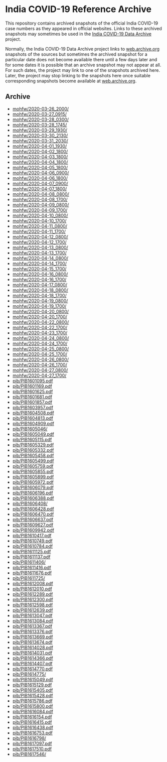 India COVID-19 Reference Archive
================================

This repository contains archived snapshots of the official India
COVID-19 case numbers as they appeared in official websites. Links to
these archived snapshots may sometimes be used in the [India COVID-19
Data Archive][indiacovid19] project.

Normally, the India COVID-19 Data Archive project links to
[web.archive.org][webarchive] snapshots of the sources but sometimes the
archived snapshot for a particular date does not become available there
until a few days later and for some dates it is possible that an archive
snapshot may not appear at all. For such dates, the project may link to
one of the snapshots archived here. Later, the project may stop linking
to the snapshots here once suitable corresponding snapshots become
available at [web.archive.org][webarchive].

[indiacovid19]: https://indiacovid19.github.io
[webarchive]: https://web.archive.org/


Archive
-------

<!-- Content below automatically generated by `make readme` -->

- [mohfw/2020-03-26_2000/](https://indiacovid19.github.io/webarchive/mohfw/2020-03-26_2000/)
- [mohfw/2020-03-27_0915/](https://indiacovid19.github.io/webarchive/mohfw/2020-03-27_0915/)
- [mohfw/2020-03-28_0300/](https://indiacovid19.github.io/webarchive/mohfw/2020-03-28_0300/)
- [mohfw/2020-03-28_1745/](https://indiacovid19.github.io/webarchive/mohfw/2020-03-28_1745/)
- [mohfw/2020-03-29_1930/](https://indiacovid19.github.io/webarchive/mohfw/2020-03-29_1930/)
- [mohfw/2020-03-30_2130/](https://indiacovid19.github.io/webarchive/mohfw/2020-03-30_2130/)
- [mohfw/2020-03-31_2030/](https://indiacovid19.github.io/webarchive/mohfw/2020-03-31_2030/)
- [mohfw/2020-04-01_1930/](https://indiacovid19.github.io/webarchive/mohfw/2020-04-01_1930/)
- [mohfw/2020-04-02_1800/](https://indiacovid19.github.io/webarchive/mohfw/2020-04-02_1800/)
- [mohfw/2020-04-03_1800/](https://indiacovid19.github.io/webarchive/mohfw/2020-04-03_1800/)
- [mohfw/2020-04-04_1800/](https://indiacovid19.github.io/webarchive/mohfw/2020-04-04_1800/)
- [mohfw/2020-04-05_1800/](https://indiacovid19.github.io/webarchive/mohfw/2020-04-05_1800/)
- [mohfw/2020-04-06_0900/](https://indiacovid19.github.io/webarchive/mohfw/2020-04-06_0900/)
- [mohfw/2020-04-06_1800/](https://indiacovid19.github.io/webarchive/mohfw/2020-04-06_1800/)
- [mohfw/2020-04-07_0900/](https://indiacovid19.github.io/webarchive/mohfw/2020-04-07_0900/)
- [mohfw/2020-04-07_1800/](https://indiacovid19.github.io/webarchive/mohfw/2020-04-07_1800/)
- [mohfw/2020-04-08_0800/](https://indiacovid19.github.io/webarchive/mohfw/2020-04-08_0800/)
- [mohfw/2020-04-08_1700/](https://indiacovid19.github.io/webarchive/mohfw/2020-04-08_1700/)
- [mohfw/2020-04-09_0800/](https://indiacovid19.github.io/webarchive/mohfw/2020-04-09_0800/)
- [mohfw/2020-04-09_1700/](https://indiacovid19.github.io/webarchive/mohfw/2020-04-09_1700/)
- [mohfw/2020-04-10_0800/](https://indiacovid19.github.io/webarchive/mohfw/2020-04-10_0800/)
- [mohfw/2020-04-10_1700/](https://indiacovid19.github.io/webarchive/mohfw/2020-04-10_1700/)
- [mohfw/2020-04-11_0800/](https://indiacovid19.github.io/webarchive/mohfw/2020-04-11_0800/)
- [mohfw/2020-04-11_1700/](https://indiacovid19.github.io/webarchive/mohfw/2020-04-11_1700/)
- [mohfw/2020-04-12_0800/](https://indiacovid19.github.io/webarchive/mohfw/2020-04-12_0800/)
- [mohfw/2020-04-12_1700/](https://indiacovid19.github.io/webarchive/mohfw/2020-04-12_1700/)
- [mohfw/2020-04-13_0800/](https://indiacovid19.github.io/webarchive/mohfw/2020-04-13_0800/)
- [mohfw/2020-04-13_1700/](https://indiacovid19.github.io/webarchive/mohfw/2020-04-13_1700/)
- [mohfw/2020-04-14_0800/](https://indiacovid19.github.io/webarchive/mohfw/2020-04-14_0800/)
- [mohfw/2020-04-14_1700/](https://indiacovid19.github.io/webarchive/mohfw/2020-04-14_1700/)
- [mohfw/2020-04-15_1700/](https://indiacovid19.github.io/webarchive/mohfw/2020-04-15_1700/)
- [mohfw/2020-04-16_0800/](https://indiacovid19.github.io/webarchive/mohfw/2020-04-16_0800/)
- [mohfw/2020-04-16_1700/](https://indiacovid19.github.io/webarchive/mohfw/2020-04-16_1700/)
- [mohfw/2020-04-17_0800/](https://indiacovid19.github.io/webarchive/mohfw/2020-04-17_0800/)
- [mohfw/2020-04-18_0800/](https://indiacovid19.github.io/webarchive/mohfw/2020-04-18_0800/)
- [mohfw/2020-04-18_1700/](https://indiacovid19.github.io/webarchive/mohfw/2020-04-18_1700/)
- [mohfw/2020-04-19_0800/](https://indiacovid19.github.io/webarchive/mohfw/2020-04-19_0800/)
- [mohfw/2020-04-19_1700/](https://indiacovid19.github.io/webarchive/mohfw/2020-04-19_1700/)
- [mohfw/2020-04-20_0800/](https://indiacovid19.github.io/webarchive/mohfw/2020-04-20_0800/)
- [mohfw/2020-04-20_1700/](https://indiacovid19.github.io/webarchive/mohfw/2020-04-20_1700/)
- [mohfw/2020-04-22_0800/](https://indiacovid19.github.io/webarchive/mohfw/2020-04-22_0800/)
- [mohfw/2020-04-22_1700/](https://indiacovid19.github.io/webarchive/mohfw/2020-04-22_1700/)
- [mohfw/2020-04-23_1700/](https://indiacovid19.github.io/webarchive/mohfw/2020-04-23_1700/)
- [mohfw/2020-04-24_0800/](https://indiacovid19.github.io/webarchive/mohfw/2020-04-24_0800/)
- [mohfw/2020-04-24_1700/](https://indiacovid19.github.io/webarchive/mohfw/2020-04-24_1700/)
- [mohfw/2020-04-25_0800/](https://indiacovid19.github.io/webarchive/mohfw/2020-04-25_0800/)
- [mohfw/2020-04-25_1700/](https://indiacovid19.github.io/webarchive/mohfw/2020-04-25_1700/)
- [mohfw/2020-04-26_0800/](https://indiacovid19.github.io/webarchive/mohfw/2020-04-26_0800/)
- [mohfw/2020-04-26_1700/](https://indiacovid19.github.io/webarchive/mohfw/2020-04-26_1700/)
- [mohfw/2020-04-27_0800/](https://indiacovid19.github.io/webarchive/mohfw/2020-04-27_0800/)
- [mohfw/2020-04-27_1700/](https://indiacovid19.github.io/webarchive/mohfw/2020-04-27_1700/)
- [pib/PIB1601095.pdf](https://indiacovid19.github.io/webarchive/pib/PIB1601095.pdf)
- [pib/PIB1601169.pdf](https://indiacovid19.github.io/webarchive/pib/PIB1601169.pdf)
- [pib/PIB1601625.pdf](https://indiacovid19.github.io/webarchive/pib/PIB1601625.pdf)
- [pib/PIB1601681.pdf](https://indiacovid19.github.io/webarchive/pib/PIB1601681.pdf)
- [pib/PIB1601857.pdf](https://indiacovid19.github.io/webarchive/pib/PIB1601857.pdf)
- [pib/PIB1603957.pdf](https://indiacovid19.github.io/webarchive/pib/PIB1603957.pdf)
- [pib/PIB1604508.pdf](https://indiacovid19.github.io/webarchive/pib/PIB1604508.pdf)
- [pib/PIB1604813.pdf](https://indiacovid19.github.io/webarchive/pib/PIB1604813.pdf)
- [pib/PIB1604909.pdf](https://indiacovid19.github.io/webarchive/pib/PIB1604909.pdf)
- [pib/PIB1605046/](https://indiacovid19.github.io/webarchive/pib/PIB1605046/)
- [pib/PIB1605049.pdf](https://indiacovid19.github.io/webarchive/pib/PIB1605049.pdf)
- [pib/PIB1605115.pdf](https://indiacovid19.github.io/webarchive/pib/PIB1605115.pdf)
- [pib/PIB1605329.pdf](https://indiacovid19.github.io/webarchive/pib/PIB1605329.pdf)
- [pib/PIB1605332.pdf](https://indiacovid19.github.io/webarchive/pib/PIB1605332.pdf)
- [pib/PIB1605458.pdf](https://indiacovid19.github.io/webarchive/pib/PIB1605458.pdf)
- [pib/PIB1605499.pdf](https://indiacovid19.github.io/webarchive/pib/PIB1605499.pdf)
- [pib/PIB1605759.pdf](https://indiacovid19.github.io/webarchive/pib/PIB1605759.pdf)
- [pib/PIB1605855.pdf](https://indiacovid19.github.io/webarchive/pib/PIB1605855.pdf)
- [pib/PIB1605899.pdf](https://indiacovid19.github.io/webarchive/pib/PIB1605899.pdf)
- [pib/PIB1605972.pdf](https://indiacovid19.github.io/webarchive/pib/PIB1605972.pdf)
- [pib/PIB1606079.pdf](https://indiacovid19.github.io/webarchive/pib/PIB1606079.pdf)
- [pib/PIB1606196.pdf](https://indiacovid19.github.io/webarchive/pib/PIB1606196.pdf)
- [pib/PIB1606388.pdf](https://indiacovid19.github.io/webarchive/pib/PIB1606388.pdf)
- [pib/PIB1606408/](https://indiacovid19.github.io/webarchive/pib/PIB1606408/)
- [pib/PIB1606428.pdf](https://indiacovid19.github.io/webarchive/pib/PIB1606428.pdf)
- [pib/PIB1606470.pdf](https://indiacovid19.github.io/webarchive/pib/PIB1606470.pdf)
- [pib/PIB1606637.pdf](https://indiacovid19.github.io/webarchive/pib/PIB1606637.pdf)
- [pib/PIB1609627.pdf](https://indiacovid19.github.io/webarchive/pib/PIB1609627.pdf)
- [pib/PIB1609942.pdf](https://indiacovid19.github.io/webarchive/pib/PIB1609942.pdf)
- [pib/PIB1610417.pdf](https://indiacovid19.github.io/webarchive/pib/PIB1610417.pdf)
- [pib/PIB1610749.pdf](https://indiacovid19.github.io/webarchive/pib/PIB1610749.pdf)
- [pib/PIB1610784.pdf](https://indiacovid19.github.io/webarchive/pib/PIB1610784.pdf)
- [pib/PIB1611125.pdf](https://indiacovid19.github.io/webarchive/pib/PIB1611125.pdf)
- [pib/PIB1611137.pdf](https://indiacovid19.github.io/webarchive/pib/PIB1611137.pdf)
- [pib/PIB1611406/](https://indiacovid19.github.io/webarchive/pib/PIB1611406/)
- [pib/PIB1611416.pdf](https://indiacovid19.github.io/webarchive/pib/PIB1611416.pdf)
- [pib/PIB1611676.pdf](https://indiacovid19.github.io/webarchive/pib/PIB1611676.pdf)
- [pib/PIB1611725/](https://indiacovid19.github.io/webarchive/pib/PIB1611725/)
- [pib/PIB1612008.pdf](https://indiacovid19.github.io/webarchive/pib/PIB1612008.pdf)
- [pib/PIB1612010.pdf](https://indiacovid19.github.io/webarchive/pib/PIB1612010.pdf)
- [pib/PIB1612289.pdf](https://indiacovid19.github.io/webarchive/pib/PIB1612289.pdf)
- [pib/PIB1612300.pdf](https://indiacovid19.github.io/webarchive/pib/PIB1612300.pdf)
- [pib/PIB1612598.pdf](https://indiacovid19.github.io/webarchive/pib/PIB1612598.pdf)
- [pib/PIB1612639.pdf](https://indiacovid19.github.io/webarchive/pib/PIB1612639.pdf)
- [pib/PIB1613047.pdf](https://indiacovid19.github.io/webarchive/pib/PIB1613047.pdf)
- [pib/PIB1613084.pdf](https://indiacovid19.github.io/webarchive/pib/PIB1613084.pdf)
- [pib/PIB1613367.pdf](https://indiacovid19.github.io/webarchive/pib/PIB1613367.pdf)
- [pib/PIB1613376.pdf](https://indiacovid19.github.io/webarchive/pib/PIB1613376.pdf)
- [pib/PIB1613669.pdf](https://indiacovid19.github.io/webarchive/pib/PIB1613669.pdf)
- [pib/PIB1613674.pdf](https://indiacovid19.github.io/webarchive/pib/PIB1613674.pdf)
- [pib/PIB1614028.pdf](https://indiacovid19.github.io/webarchive/pib/PIB1614028.pdf)
- [pib/PIB1614031.pdf](https://indiacovid19.github.io/webarchive/pib/PIB1614031.pdf)
- [pib/PIB1614366.pdf](https://indiacovid19.github.io/webarchive/pib/PIB1614366.pdf)
- [pib/PIB1614407.pdf](https://indiacovid19.github.io/webarchive/pib/PIB1614407.pdf)
- [pib/PIB1614770.pdf](https://indiacovid19.github.io/webarchive/pib/PIB1614770.pdf)
- [pib/PIB1614775/](https://indiacovid19.github.io/webarchive/pib/PIB1614775/)
- [pib/PIB1615049.pdf](https://indiacovid19.github.io/webarchive/pib/PIB1615049.pdf)
- [pib/PIB1615129.pdf](https://indiacovid19.github.io/webarchive/pib/PIB1615129.pdf)
- [pib/PIB1615405.pdf](https://indiacovid19.github.io/webarchive/pib/PIB1615405.pdf)
- [pib/PIB1615428.pdf](https://indiacovid19.github.io/webarchive/pib/PIB1615428.pdf)
- [pib/PIB1615786.pdf](https://indiacovid19.github.io/webarchive/pib/PIB1615786.pdf)
- [pib/PIB1615800.pdf](https://indiacovid19.github.io/webarchive/pib/PIB1615800.pdf)
- [pib/PIB1616084.pdf](https://indiacovid19.github.io/webarchive/pib/PIB1616084.pdf)
- [pib/PIB1616154.pdf](https://indiacovid19.github.io/webarchive/pib/PIB1616154.pdf)
- [pib/PIB1616415.pdf](https://indiacovid19.github.io/webarchive/pib/PIB1616415.pdf)
- [pib/PIB1616438.pdf](https://indiacovid19.github.io/webarchive/pib/PIB1616438.pdf)
- [pib/PIB1616753.pdf](https://indiacovid19.github.io/webarchive/pib/PIB1616753.pdf)
- [pib/PIB1616798/](https://indiacovid19.github.io/webarchive/pib/PIB1616798/)
- [pib/PIB1617097.pdf](https://indiacovid19.github.io/webarchive/pib/PIB1617097.pdf)
- [pib/PIB1617510.pdf](https://indiacovid19.github.io/webarchive/pib/PIB1617510.pdf)
- [pib/PIB1617546/](https://indiacovid19.github.io/webarchive/pib/PIB1617546/)
